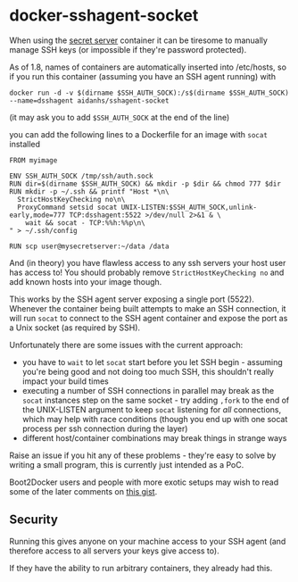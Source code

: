 docker-sshagent-socket
======================

When using the [secret server](https://github.com/aidanhs/docker-secret-server)
container it can be tiresome to manually manage SSH keys (or impossible if
they're password protected).

As of 1.8, names of containers are automatically inserted into /etc/hosts, so
if you run this container (assuming you have an SSH agent running) with

```
docker run -d -v $(dirname $SSH_AUTH_SOCK):/s$(dirname $SSH_AUTH_SOCK) --name=dsshagent aidanhs/sshagent-socket
```
(it may ask you to add `$SSH_AUTH_SOCK` at the end of the line)

you can add the following lines to a Dockerfile for an image with `socat`
installed

```
FROM myimage

ENV SSH_AUTH_SOCK /tmp/ssh/auth.sock
RUN dir=$(dirname $SSH_AUTH_SOCK) && mkdir -p $dir && chmod 777 $dir
RUN mkdir -p ~/.ssh && printf "Host *\n\
  StrictHostKeyChecking no\n\
  ProxyCommand setsid socat UNIX-LISTEN:$SSH_AUTH_SOCK,unlink-early,mode=777 TCP:dsshagent:5522 >/dev/null 2>&1 & \
    wait && socat - TCP:%%h:%%p\n\
" > ~/.ssh/config

RUN scp user@mysecretserver:~/data /data
```

And (in theory) you have flawless access to any ssh servers your host user
has access to! You should probably remove `StrictHostKeyChecking no` and
add known hosts into your image though.

This works by the SSH agent server exposing a single port (5522). Whenever
the container being built attempts to make an SSH connection, it will run
`socat` to connect to the SSH agent container and expose the port
as a Unix socket (as required by SSH).

Unfortunately there are some issues with the current approach:

 - you have to `wait` to let `socat` start before you let SSH begin - assuming
   you're being good and not doing too much SSH, this shouldn't really impact
   your build times
 - executing a number of SSH connections in parallel may break as the `socat`
   instances step on the same socket - try adding `,fork` to the end of the
   UNIX-LISTEN argument to keep `socat` listening for *all* connections,
   which may help with race conditions (though you end up with one socat
   process per ssh connection during the layer)
 - different host/container combinations may break things in strange ways

Raise an issue if you hit any of these problems - they're easy to solve by
writing a small program, this is currently just intended as a PoC.

Boot2Docker users and people with more exotic setups may wish to read some of
the later comments on [this gist](https://gist.github.com/d11wtq/8699521).

Security
--------

Running this gives anyone on your machine access to your SSH agent (and
therefore access to all servers your keys give access to).

If they have the ability to run arbitrary containers, they already had this.

